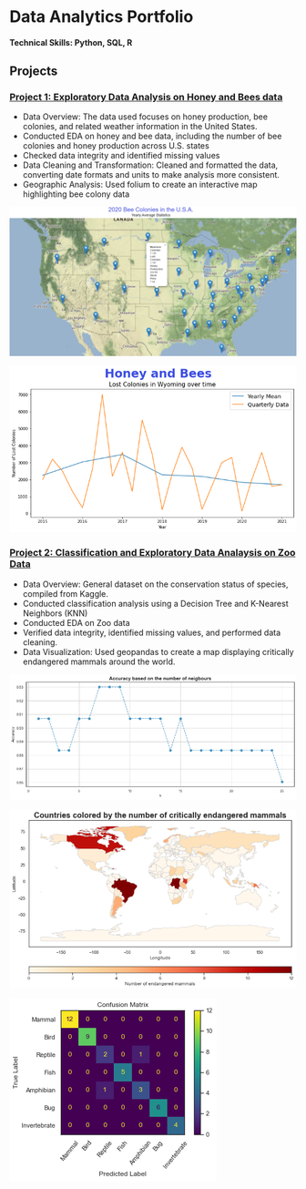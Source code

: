 # Data Analytics Portfolio

#### Technical Skills: Python, SQL, R

## Projects

### [Project 1: Exploratory Data Analysis on Honey and Bees data](https://github.com/IbaD6/portfolio/tree/main/Projects/Project_1)
* Data Overview: The data used focuses on honey production, bee colonies, and related weather information in the United States.
* Conducted EDA on honey and bee data, including the number of bee colonies and honey production across U.S. states
* Checked data integrity and identified missing values
* Data Cleaning and Transformation: Cleaned and formatted the data, converting date formats and units to make analysis more consistent.
* Geographic Analysis: Used folium to create an interactive map highlighting bee colony data

![](/images/Map_with_Popups.PNG)

![](/images/Wyoming.png)




### [Project 2: Classification and Exploratory Data Analaysis on Zoo Data](https://github.com/IbaD6/portfolio/tree/main/Projects/Project_2)
* Data Overview: General dataset on the conservation status of species, compiled from Kaggle.
* Conducted classification analysis using a Decision Tree and K-Nearest Neighbors (KNN)
* Conducted EDA on Zoo data
* Verified data integrity, identified missing values, and performed data cleaning.
* Data Visualization: Used geopandas to create a map displaying critically endangered mammals around the world.

![](/images/KNN.png)

![](/images/Mammals.png)

![](/images/confusion_matrix.png)
